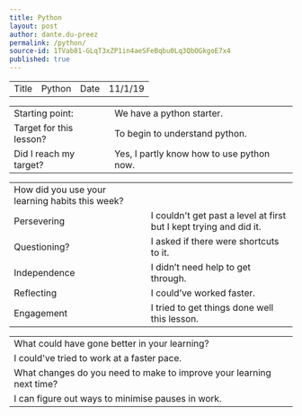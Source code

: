 ```yaml
---
title: Python
layout: post
author: dante.du-preez
permalink: /python/
source-id: 1TVab81-GLqT3xZP1in4aeSFeBqbu0Lq3QbOGkgoE7x4
published: true
---
```

<table>
  <tr>
    <td>Title</td>
    <td>Python</td>
    <td>Date</td>
    <td>11/1/19</td>
  </tr>
</table>


<table>
  <tr>
    <td>Starting point:</td>
    <td>We have a python starter.</td>
  </tr>
  <tr>
    <td>Target for this lesson?</td>
    <td>To begin to understand python.</td>
  </tr>
  <tr>
    <td>Did I reach my target? </td>
    <td>Yes, I partly know how to use python now.</td>
  </tr>
</table>


<table>
  <tr>
    <td>How did you use your learning habits this week?</td>
    <td></td>
  </tr>
  <tr>
    <td>Persevering</td>
    <td>I couldn't get past a level at first but I kept trying and did it.</td>
  </tr>
  <tr>
    <td>Questioning?</td>
    <td>I asked if there were shortcuts to it.</td>
  </tr>
  <tr>
    <td>Independence</td>
    <td>I didn’t need help to get through.</td>
  </tr>
  <tr>
    <td>Reflecting</td>
    <td>I could’ve worked faster.</td>
  </tr>
  <tr>
    <td>Engagement</td>
    <td>I tried to get things done well this lesson.</td>
  </tr>
</table>


<table>
  <tr>
    <td>What could have gone better in your learning?</td>
    <td></td>
  </tr>
  <tr>
    <td>I could've tried to work at a faster pace.</td>
    <td></td>
  </tr>
  <tr>
    <td>What changes do you need to make to improve your learning next time?</td>
    <td></td>
  </tr>
  <tr>
    <td>I can figure out ways to minimise pauses in work.</td>
    <td></td>
  </tr>
</table>


